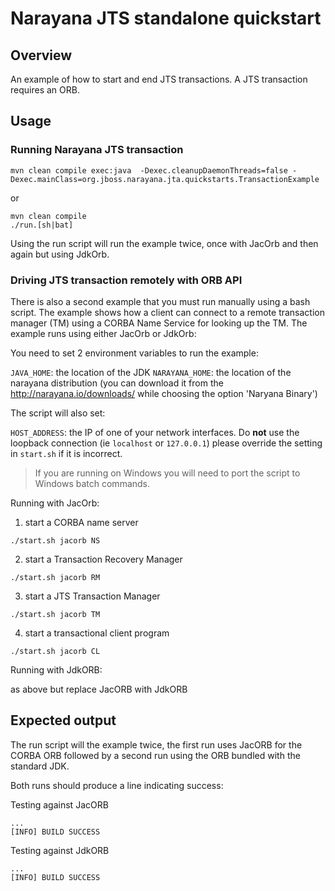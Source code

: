 # Narayana JTS standalone quickstart

## Overview

An example of how to start and end JTS transactions. A JTS transaction requires an ORB.

## Usage

### Running Narayana JTS transaction

```
mvn clean compile exec:java  -Dexec.cleanupDaemonThreads=false -Dexec.mainClass=org.jboss.narayana.jta.quickstarts.TransactionExample
```

or

```
mvn clean compile
./run.[sh|bat]
```

Using the run script will run the example twice, once with JacOrb and then again but using JdkOrb.


### Driving JTS transaction remotely with ORB API

There is also a second example that you must run manually using a bash script.
The example shows how a client can connect to a
remote transaction manager (TM) using a CORBA Name Service for looking up the TM.
The example runs using either JacOrb or JdkOrb:

You need to set 2 environment variables to run the example:

`JAVA_HOME`: the location of the JDK
`NARAYANA_HOME`: the location of the narayana distribution
 (you can download it from the http://narayana.io/downloads/ while choosing the option 'Naryana Binary')

The script will also set:

`HOST_ADDRESS`: the IP of one of your network interfaces. Do **not** use the loopback connection (ie `localhost` or `127.0.0.1`)
please override the setting in `start.sh` if it is incorrect.

> If you are running on Windows you will need to port
  the script to Windows batch commands.

Running with JacOrb:

1. start a CORBA name server
```
./start.sh jacorb NS
```

2. start a Transaction Recovery Manager
```
./start.sh jacorb RM
```

3. start a JTS Transaction Manager
```
./start.sh jacorb TM
```

4. start a transactional client program
```
./start.sh jacorb CL
```

Running with JdkORB:

as above but replace JacORB with JdkORB


## Expected output

The run script will the example twice, the first run uses JacORB for the CORBA ORB followed by a second run using
the ORB bundled with the standard JDK.

Both runs should produce a line indicating success:

Testing against JacORB

```
...
[INFO] BUILD SUCCESS
```

Testing against JdkORB

```
...
[INFO] BUILD SUCCESS
```
